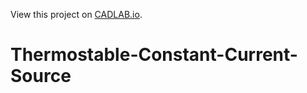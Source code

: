 View this project on [CADLAB.io](https://cadlab.io/project/25692). 

# Thermostable-Constant-Current-Source